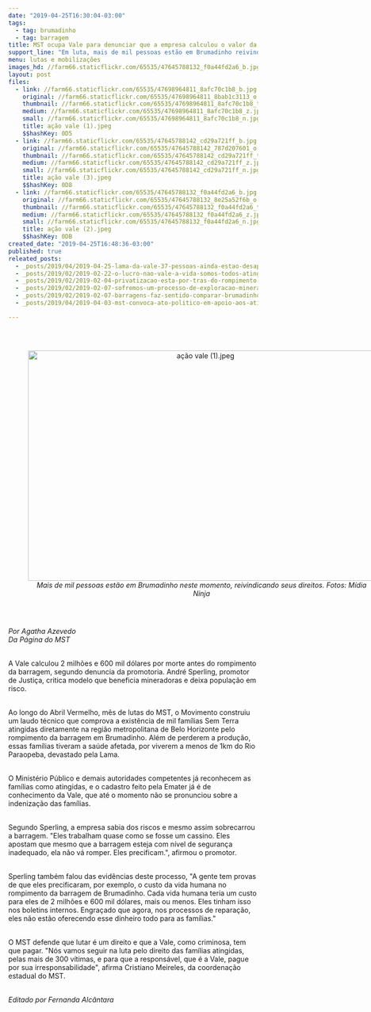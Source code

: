 ```yaml
---
date: "2019-04-25T16:30:04-03:00"
tags:
  - tag: brumadinho
  - tag: barragem
title: MST ocupa Vale para denunciar que a empresa calculou o valor da vida
support_line: "Em luta, mais de mil pessoas estão em Brumadinho reivindicando seus direitos como atingidas e denunciando a ação criminosa da mineradora"
menu: lutas e mobilizações
images_hd: //farm66.staticflickr.com/65535/47645788132_f0a44fd2a6_b.jpg
layout: post
files:
  - link: //farm66.staticflickr.com/65535/47698964811_8afc70c1b8_b.jpg
    original: //farm66.staticflickr.com/65535/47698964811_8bab1c3113_o.jpg
    thumbnail: //farm66.staticflickr.com/65535/47698964811_8afc70c1b8_t.jpg
    medium: //farm66.staticflickr.com/65535/47698964811_8afc70c1b8_z.jpg
    small: //farm66.staticflickr.com/65535/47698964811_8afc70c1b8_n.jpg
    title: ação vale (1).jpeg
    $$hashKey: 0D5
  - link: //farm66.staticflickr.com/65535/47645788142_cd29a721ff_b.jpg
    original: //farm66.staticflickr.com/65535/47645788142_787d207601_o.jpg
    thumbnail: //farm66.staticflickr.com/65535/47645788142_cd29a721ff_t.jpg
    medium: //farm66.staticflickr.com/65535/47645788142_cd29a721ff_z.jpg
    small: //farm66.staticflickr.com/65535/47645788142_cd29a721ff_n.jpg
    title: ação vale (3).jpeg
    $$hashKey: 0D8
  - link: //farm66.staticflickr.com/65535/47645788132_f0a44fd2a6_b.jpg
    original: //farm66.staticflickr.com/65535/47645788132_8e25a52f6b_o.jpg
    thumbnail: //farm66.staticflickr.com/65535/47645788132_f0a44fd2a6_t.jpg
    medium: //farm66.staticflickr.com/65535/47645788132_f0a44fd2a6_z.jpg
    small: //farm66.staticflickr.com/65535/47645788132_f0a44fd2a6_n.jpg
    title: ação vale (2).jpeg
    $$hashKey: 0DB
created_date: "2019-04-25T16:48:36-03:00"
published: true
releated_posts:
  - _posts/2019/04/2019-04-25-lama-da-vale-37-pessoas-ainda-estao-desaparecidas.md
  - _posts/2019/02/2019-02-22-o-lucro-nao-vale-a-vida-somos-todos-atingidos.md
  - _posts/2019/02/2019-02-04-privatizacao-esta-por-tras-do-rompimento-das-barragens-diz-coordenadora-do-mab.md
  - _posts/2019/02/2019-02-07-sofremos-um-processo-de-exploracao-mineraria-de-subserviencia-absoluta-dirigente-do-mam.md
  - _posts/2019/02/2019-02-07-barragens-faz-sentido-comparar-brumadinho-e-aguas-claras.md
  - _posts/2019/04/2019-04-03-mst-convoca-ato-politico-em-apoio-aos-atingidos-pela-mineracao.md

---
```

<p>&nbsp;</p>

<div style="text-align:center">
<figure class="image" style="display:inline-block"><img alt="ação vale (1).jpeg" height="465" src="//farm66.staticflickr.com/65535/47698964811_8afc70c1b8_b.jpg" width="700" />
<figcaption><em>Mais de mil pessoas est&atilde;o em Brumadinho neste momento, reivindicando seus direitos. Fotos: M&iacute;dia Ninja</em></figcaption>
</figure>
</div>

<p>&nbsp;</p>

<p><em>Por Agatha Azevedo<br />
Da P&aacute;gina do MST</em><br />
&nbsp;</p>

<p>A Vale calculou 2 milh&otilde;es e 600 mil d&oacute;lares por morte antes do rompimento da barragem, segundo denuncia da promotoria. Andr&eacute; Sperling, promotor de Justi&ccedil;a, critica modelo que beneficia mineradoras e deixa popula&ccedil;&atilde;o em risco.<br />
&nbsp;</p>

<p>Ao longo do Abril Vermelho, m&ecirc;s de lutas do MST, o Movimento construiu um laudo t&eacute;cnico que comprova a exist&ecirc;ncia de mil fam&iacute;lias Sem Terra atingidas diretamente na regi&atilde;o metropolitana de Belo Horizonte pelo rompimento da barragem em Brumadinho. Al&eacute;m de perderem a produ&ccedil;&atilde;o, essas fam&iacute;lias tiveram a sa&uacute;de afetada, por viverem a menos de 1km do Rio Paraopeba, devastado pela Lama.<br />
&nbsp;</p>

<p>O Minist&eacute;rio P&uacute;blico e demais autoridades competentes j&aacute; reconhecem as fam&iacute;lias como atingidas, e o cadastro feito pela Emater j&aacute; &eacute; de conhecimento da Vale, que at&eacute; o momento n&atilde;o se pronunciou sobre a indeniza&ccedil;&atilde;o das fam&iacute;lias.<br />
&nbsp;</p>

<p>Segundo Sperling, a empresa sabia dos riscos e mesmo assim sobrecarrou a barragem. &quot;Eles trabalham quase como se fosse um cassino. Eles apostam que mesmo que a barragem esteja com n&iacute;vel de seguran&ccedil;a inadequado, ela n&atilde;o v&aacute; romper. Eles precificam.&quot;, afirmou o promotor.<br />
&nbsp;</p>

<p>Sperling tamb&eacute;m falou das evid&ecirc;ncias deste processo, &quot;A gente tem provas de que eles precificaram, por exemplo, o custo da vida humana no rompimento da barragem de Brumadinho. Cada vida humana teria um custo para eles de 2 milh&otilde;es e 600 mil d&oacute;lares, mais ou menos. Eles tinham isso nos boletins internos. Engra&ccedil;ado que agora, nos processos de repara&ccedil;&atilde;o, eles n&atilde;o est&atilde;o oferecendo esse dinheiro todo para as fam&iacute;lias.&quot;<br />
&nbsp;</p>

<p>O MST defende que lutar &eacute; um direito e que a Vale, como criminosa, tem que pagar. &quot;N&oacute;s vamos seguir na luta pelo direito das fam&iacute;lias atingidas, pelas mais de 300 v&iacute;timas, e para que a respons&aacute;vel, que &eacute; a Vale, pague por sua irresponsabilidade&quot;, afirma Cristiano Meireles, da coordena&ccedil;&atilde;o estadual do MST.<br />
&nbsp;</p>

<p><em>Editado por Fernanda Alc&acirc;ntara</em></p>
